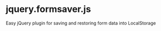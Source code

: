 jquery.formsaver.js
===================

Easy jQuery plugin for saving and restoring form data into LocalStorage

